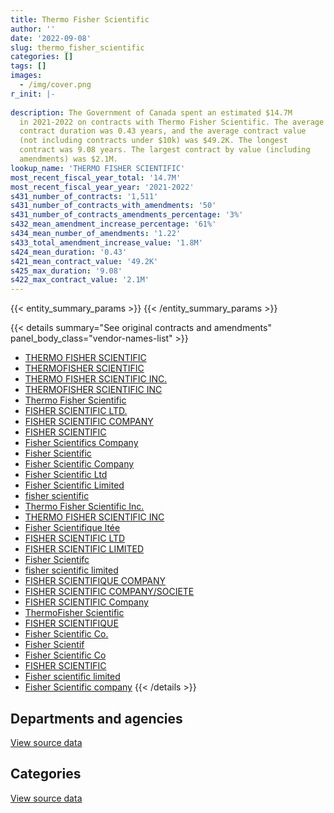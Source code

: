 ```yaml
---
title: Thermo Fisher Scientific
author: ''
date: '2022-09-08'
slug: thermo_fisher_scientific
categories: []
tags: []
images:
  - /img/cover.png
r_init: |-
  
description: The Government of Canada spent an estimated $14.7M
  in 2021-2022 on contracts with Thermo Fisher Scientific. The average
  contract duration was 0.43 years, and the average contract value
  (not including contracts under $10k) was $49.2K. The longest
  contract was 9.08 years. The largest contract by value (including
  amendments) was $2.1M.
lookup_name: 'THERMO FISHER SCIENTIFIC'
most_recent_fiscal_year_total: '14.7M'
most_recent_fiscal_year_year: '2021-2022'
s431_number_of_contracts: '1,511'
s431_number_of_contracts_with_amendments: '50'
s431_number_of_contracts_amendments_percentage: '3%'
s432_mean_amendment_increase_percentage: '61%'
s434_mean_number_of_amendments: '1.22'
s433_total_amendment_increase_value: '1.8M'
s424_mean_duration: '0.43'
s421_mean_contract_value: '49.2K'
s425_max_duration: '9.08'
s422_max_contract_value: '2.1M'
---
```


<script src="/rmarkdown-libs/htmlwidgets/htmlwidgets.js"></script>
<link href="/rmarkdown-libs/datatables-css/datatables-crosstalk.css" rel="stylesheet" />
<script src="/rmarkdown-libs/datatables-binding/datatables.js"></script>
<script src="/rmarkdown-libs/jquery/jquery-3.6.0.min.js"></script>
<link href="/rmarkdown-libs/dt-core-bootstrap/css/dataTables.bootstrap.min.css" rel="stylesheet" />
<link href="/rmarkdown-libs/dt-core-bootstrap/css/dataTables.bootstrap.extra.css" rel="stylesheet" />
<script src="/rmarkdown-libs/dt-core-bootstrap/js/jquery.dataTables.min.js"></script>
<script src="/rmarkdown-libs/dt-core-bootstrap/js/dataTables.bootstrap.min.js"></script>
<link href="/rmarkdown-libs/crosstalk/css/crosstalk.min.css" rel="stylesheet" />
<script src="/rmarkdown-libs/crosstalk/js/crosstalk.min.js"></script>
<script src="/rmarkdown-libs/htmlwidgets/htmlwidgets.js"></script>
<link href="/rmarkdown-libs/datatables-css/datatables-crosstalk.css" rel="stylesheet" />
<script src="/rmarkdown-libs/datatables-binding/datatables.js"></script>
<script src="/rmarkdown-libs/jquery/jquery-3.6.0.min.js"></script>
<link href="/rmarkdown-libs/dt-core-bootstrap/css/dataTables.bootstrap.min.css" rel="stylesheet" />
<link href="/rmarkdown-libs/dt-core-bootstrap/css/dataTables.bootstrap.extra.css" rel="stylesheet" />
<script src="/rmarkdown-libs/dt-core-bootstrap/js/jquery.dataTables.min.js"></script>
<script src="/rmarkdown-libs/dt-core-bootstrap/js/dataTables.bootstrap.min.js"></script>
<link href="/rmarkdown-libs/crosstalk/css/crosstalk.min.css" rel="stylesheet" />
<script src="/rmarkdown-libs/crosstalk/js/crosstalk.min.js"></script>

{{< entity_summary_params >}}
{{< /entity_summary_params >}}

{{< details summary="See original contracts and amendments" panel_body_class="vendor-names-list" >}}
- [THERMO FISHER SCIENTIFIC](https://search.open.canada.ca/en/ct/?sort=contract_value_f%20desc&page=1&search_text=%22THERMO%20FISHER%20SCIENTIFIC%22)
- [THERMOFISHER SCIENTIFIC](https://search.open.canada.ca/en/ct/?sort=contract_value_f%20desc&page=1&search_text=%22THERMOFISHER%20SCIENTIFIC%22)
- [THERMO FISHER SCIENTIFIC INC.](https://search.open.canada.ca/en/ct/?sort=contract_value_f%20desc&page=1&search_text=%22THERMO%20FISHER%20SCIENTIFIC%20INC.%22)
- [THERMOFISHER SCIENTIFIC INC](https://search.open.canada.ca/en/ct/?sort=contract_value_f%20desc&page=1&search_text=%22THERMOFISHER%20SCIENTIFIC%20INC%22)
- [Thermo Fisher Scientific](https://search.open.canada.ca/en/ct/?sort=contract_value_f%20desc&page=1&search_text=%22Thermo%20Fisher%20Scientific%22)
- [FISHER SCIENTIFIC LTD.](https://search.open.canada.ca/en/ct/?sort=contract_value_f%20desc&page=1&search_text=%22FISHER%20SCIENTIFIC%20LTD.%22)
- [FISHER SCIENTIFIC COMPANY](https://search.open.canada.ca/en/ct/?sort=contract_value_f%20desc&page=1&search_text=%22FISHER%20SCIENTIFIC%20COMPANY%22)
- [FISHER SCIENTIFIC](https://search.open.canada.ca/en/ct/?sort=contract_value_f%20desc&page=1&search_text=%22FISHER%20SCIENTIFIC%22)
- [Fisher Scientifics Company](https://search.open.canada.ca/en/ct/?sort=contract_value_f%20desc&page=1&search_text=%22Fisher%20Scientifics%20Company%22)
- [Fisher Scientific](https://search.open.canada.ca/en/ct/?sort=contract_value_f%20desc&page=1&search_text=%22Fisher%20Scientific%22)
- [Fisher Scientific Company](https://search.open.canada.ca/en/ct/?sort=contract_value_f%20desc&page=1&search_text=%22Fisher%20Scientific%20Company%22)
- [Fisher Scientific Ltd](https://search.open.canada.ca/en/ct/?sort=contract_value_f%20desc&page=1&search_text=%22Fisher%20Scientific%20Ltd%22)
- [Fisher Scientific Limited](https://search.open.canada.ca/en/ct/?sort=contract_value_f%20desc&page=1&search_text=%22Fisher%20Scientific%20Limited%22)
- [fisher scientific](https://search.open.canada.ca/en/ct/?sort=contract_value_f%20desc&page=1&search_text=%22fisher%20scientific%22)
- [Thermo Fisher Scientific Inc.](https://search.open.canada.ca/en/ct/?sort=contract_value_f%20desc&page=1&search_text=%22Thermo%20Fisher%20Scientific%20Inc.%22)
- [THERMO FISHER SCIENTIFIC INC](https://search.open.canada.ca/en/ct/?sort=contract_value_f%20desc&page=1&search_text=%22THERMO%20FISHER%20SCIENTIFIC%20INC%22)
- [Fisher Scientifique ltée](https://search.open.canada.ca/en/ct/?sort=contract_value_f%20desc&page=1&search_text=%22Fisher%20Scientifique%20lt%c3%a9e%22)
- [FISHER SCIENTIFIC LTD](https://search.open.canada.ca/en/ct/?sort=contract_value_f%20desc&page=1&search_text=%22FISHER%20SCIENTIFIC%20LTD%22)
- [FISHER SCIENTIFIC LIMITED](https://search.open.canada.ca/en/ct/?sort=contract_value_f%20desc&page=1&search_text=%22FISHER%20SCIENTIFIC%20LIMITED%22)
- [Fisher Scientifc](https://search.open.canada.ca/en/ct/?sort=contract_value_f%20desc&page=1&search_text=%22Fisher%20Scientifc%22)
- [fisher scientific limited](https://search.open.canada.ca/en/ct/?sort=contract_value_f%20desc&page=1&search_text=%22fisher%20scientific%20limited%22)
- [FISHER SCIENTIFIQUE COMPANY](https://search.open.canada.ca/en/ct/?sort=contract_value_f%20desc&page=1&search_text=%22FISHER%20SCIENTIFIQUE%20COMPANY%22)
- [FISHER SCIENTIFIC COMPANY/SOCIETE](https://search.open.canada.ca/en/ct/?sort=contract_value_f%20desc&page=1&search_text=%22FISHER%20SCIENTIFIC%20COMPANY%2fSOCIETE%22)
- [FISHER SCIENTIFIC Company](https://search.open.canada.ca/en/ct/?sort=contract_value_f%20desc&page=1&search_text=%22FISHER%20SCIENTIFIC%20Company%22)
- [ThermoFisher Scientific](https://search.open.canada.ca/en/ct/?sort=contract_value_f%20desc&page=1&search_text=%22ThermoFisher%20Scientific%22)
- [FISHER SCIENTIFIQUE](https://search.open.canada.ca/en/ct/?sort=contract_value_f%20desc&page=1&search_text=%22FISHER%20SCIENTIFIQUE%22)
- [Fisher Scientific Co.](https://search.open.canada.ca/en/ct/?sort=contract_value_f%20desc&page=1&search_text=%22Fisher%20Scientific%20Co.%22)
- [Fisher Scientif](https://search.open.canada.ca/en/ct/?sort=contract_value_f%20desc&page=1&search_text=%22Fisher%20Scientif%22)
- [Fisher Scientific Co](https://search.open.canada.ca/en/ct/?sort=contract_value_f%20desc&page=1&search_text=%22Fisher%20Scientific%20Co%22)
- [FISHER SCIENTIFIC](https://search.open.canada.ca/en/ct/?sort=contract_value_f%20desc&page=1&search_text=%22%40FISHER%20SCIENTIFIC%22)
- [Fisher scientific limited](https://search.open.canada.ca/en/ct/?sort=contract_value_f%20desc&page=1&search_text=%22Fisher%20scientific%20limited%22)
- [Fisher Scientific company](https://search.open.canada.ca/en/ct/?sort=contract_value_f%20desc&page=1&search_text=%22Fisher%20Scientific%20company%22)
{{< /details >}}

## Departments and agencies

<div id="htmlwidget-1" style="width:100%;height:auto;" class="datatables html-widget"></div>
<script type="application/json" data-for="htmlwidget-1">{"x":{"style":"bootstrap","filter":"none","vertical":false,"data":[["<a href=\"/departments/aafc-aac/\">Agriculture and Agri-Food Canada<\/a>","<a href=\"/departments/cbsa-asfc/\">Canada Border Services Agency<\/a>","<a href=\"/departments/cfia-acia/\">Canadian Food Inspection Agency<\/a>","<a href=\"/departments/cgc-ccg/\">Canadian Grain Commission<\/a>","<a href=\"/departments/cnsc-ccsn/\">Canadian Nuclear Safety Commission<\/a>","<a href=\"/departments/csc-scc/\">Correctional Service of Canada<\/a>","<a href=\"/departments/dfo-mpo/\">Fisheries and Oceans Canada<\/a>","<a href=\"/departments/dnd-mdn/\">National Defence<\/a>","<a href=\"/departments/ec/\">Environment and Climate Change Canada<\/a>","<a href=\"/departments/hc-sc/\">Health Canada<\/a>","<a href=\"/departments/isc-sac/\">Indigenous Services Canada<\/a>","<a href=\"/departments/nrc-cnrc/\">National Research Council Canada<\/a>","<a href=\"/departments/nrcan-rncan/\">Natural Resources Canada<\/a>","<a href=\"/departments/pc/\">Parks Canada<\/a>","<a href=\"/departments/phac-aspc/\">Public Health Agency of Canada<\/a>","<a href=\"/departments/rcmp-grc/\">Royal Canadian Mounted Police<\/a>","<a href=\"/departments/tc/\">Transport Canada<\/a>"],[2110583.59,200736.29,275476.79,1302664.82,23654.95,26983.75,224741.55,753184.04,843943,1316400.64,null,1517414.1,514442.7,null,873194.64,380341.14,null],[2983943.73,348903.35,385042.94,295553.86,null,38304.68,310652.84,1065430.07,1552427.54,2269675.37,26162.33,1126983.52,347028.75,null,485312.93,567886.2,56546.06],[1252192.21,183419.57,928075.68,549406.68,6588.11,22621.99,346339.87,752803.56,2109601.47,995263.84,52402.14,6281992.4,482188.55,82451,1751231.84,505097.88,null],[1169956.38,223688.57,950505.78,907204.81,20378.48,null,468051.68,489408.21,2759856.84,1322502.17,62680.11,3136224.3,1734591.44,null,1137178.31,321078.92,null]],"container":"<table class=\"table table-striped table-hover row-border order-column display\">\n  <thead>\n    <tr>\n      <th>Department<\/th>\n      <th>2018-2019<\/th>\n      <th>2019-2020<\/th>\n      <th>2020-2021<\/th>\n      <th>2021-2022<\/th>\n    <\/tr>\n  <\/thead>\n<\/table>","options":{"order":[[4,"desc"]],"pageLength":10,"autoWidth":true,"columnDefs":[{"targets":1,"render":"function(data, type, row, meta) {\n    return type !== 'display' ? data : DTWidget.formatCurrency(data, \"$\", 2, 3, \",\", \".\", true, null);\n  }"},{"targets":2,"render":"function(data, type, row, meta) {\n    return type !== 'display' ? data : DTWidget.formatCurrency(data, \"$\", 2, 3, \",\", \".\", true, null);\n  }"},{"targets":3,"render":"function(data, type, row, meta) {\n    return type !== 'display' ? data : DTWidget.formatCurrency(data, \"$\", 2, 3, \",\", \".\", true, null);\n  }"},{"targets":4,"render":"function(data, type, row, meta) {\n    return type !== 'display' ? data : DTWidget.formatCurrency(data, \"$\", 2, 3, \",\", \".\", true, null);\n  }"},{"width":"16%","targets":[1,2,3,4]},{"className":"dt-right","targets":[1,2,3,4]}],"orderClasses":false}},"evals":["options.columnDefs.0.render","options.columnDefs.1.render","options.columnDefs.2.render","options.columnDefs.3.render"],"jsHooks":[]}</script>
<p class="text-right">
<a href="https://github.com/GoC-Spending/contracts-data/tree/main/data/out/vendors/thermo_fisher_scientific/summary_by_fiscal_year_by_department.csv" class="source-data-link btn btn-link">View source data</a>
</p>

## Categories

<div id="htmlwidget-2" style="width:100%;height:auto;" class="datatables html-widget"></div>
<script type="application/json" data-for="htmlwidget-2">{"x":{"style":"bootstrap","filter":"none","vertical":false,"data":[["<a href=\"/categories/other/\">(Other)<\/a>","<a href=\"/categories/facilities_and_construction/\">Facilities and construction<\/a>","<a href=\"/categories/office_management/\">Office management<\/a>","<a href=\"/categories/defence/\">Defence<\/a>","<a href=\"/categories/professional_services/\">Professional services<\/a>","<a href=\"/categories/information_technology/\">Information technology<\/a>","<a href=\"/categories/medical/\">Medical<\/a>","<a href=\"/categories/industrial_products_and_services/\">Industrial products and services<\/a>","<a href=\"/categories/human_capital/\">Human capital<\/a>"],[null,1186066.15,17731.35,12226.86,71801.01,21364.91,569000.55,8485571.17,null],[null,1465681.85,109118.65,12207.86,121452.3,76736.62,232039.39,9842617.51,null],[null,1431296.71,12635.75,null,112856.31,14972.07,558374.98,14171540.98,null],[41887.42,1360989.97,28331.21,7109.17,95929.58,132575.47,375615.85,12500551.17,160316.16]],"container":"<table class=\"table table-striped table-hover row-border order-column display\">\n  <thead>\n    <tr>\n      <th>Category<\/th>\n      <th>2018-2019<\/th>\n      <th>2019-2020<\/th>\n      <th>2020-2021<\/th>\n      <th>2021-2022<\/th>\n    <\/tr>\n  <\/thead>\n<\/table>","options":{"order":[[4,"desc"]],"dom":"t","pageLength":30,"autoWidth":true,"columnDefs":[{"targets":1,"render":"function(data, type, row, meta) {\n    return type !== 'display' ? data : DTWidget.formatCurrency(data, \"$\", 2, 3, \",\", \".\", true, null);\n  }"},{"targets":2,"render":"function(data, type, row, meta) {\n    return type !== 'display' ? data : DTWidget.formatCurrency(data, \"$\", 2, 3, \",\", \".\", true, null);\n  }"},{"targets":3,"render":"function(data, type, row, meta) {\n    return type !== 'display' ? data : DTWidget.formatCurrency(data, \"$\", 2, 3, \",\", \".\", true, null);\n  }"},{"targets":4,"render":"function(data, type, row, meta) {\n    return type !== 'display' ? data : DTWidget.formatCurrency(data, \"$\", 2, 3, \",\", \".\", true, null);\n  }"},{"width":"16%","targets":[1,2,3,4]},{"className":"dt-right","targets":[1,2,3,4]}],"orderClasses":false,"lengthMenu":[10,25,30,50,100]}},"evals":["options.columnDefs.0.render","options.columnDefs.1.render","options.columnDefs.2.render","options.columnDefs.3.render"],"jsHooks":[]}</script>
<p class="text-right">
<a href="https://github.com/GoC-Spending/contracts-data/tree/main/data/out/vendors/thermo_fisher_scientific/summary_by_fiscal_year_by_category.csv" class="source-data-link btn btn-link">View source data</a>
</p>
